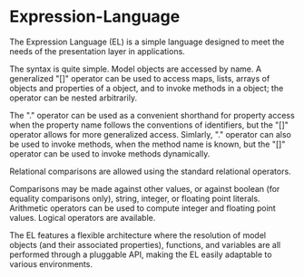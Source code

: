 # Expression-Language

The Expression Language (EL) is a simple language designed to meet the needs of the presentation layer in applications.

The syntax is quite simple. Model objects are accessed by name. A generalized "[]" operator can be used to access maps, lists, arrays of objects and properties of a object, and to invoke methods in a object; the operator can be nested arbitrarily. 

The "." operator can be used as a convenient shorthand for property access when the property name follows the conventions of identifiers, but the "[]" operator allows for more generalized access. Simlarly, "." operator can also be used to invoke methods, when the method name is known, but the "[]" operator can be used to invoke methods dynamically.

Relational comparisons are allowed using the standard relational operators.

Comparisons may be made against other values, or against boolean (for equality comparisons only), string, integer, or floating point literals. Arithmetic operators can be used to compute integer and floating point values. Logical operators are available.

The EL features a flexible architecture where the resolution of model objects (and their associated properties), functions, and variables are all performed through a pluggable API, making the EL easily adaptable to various environments.
